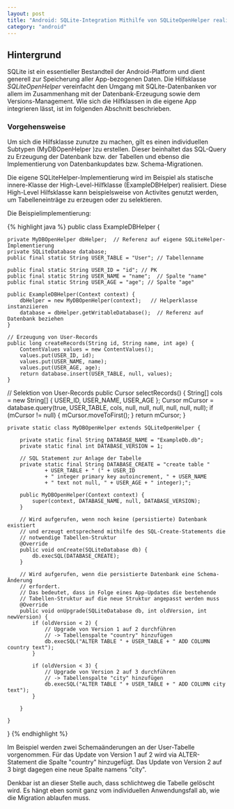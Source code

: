 ```yaml
---
layout: post
title: "Android: SQLite-Integration Mithilfe von SQLiteOpenHelper realisieren"
category: "android"
---
```




## Hintergrund

SQLite ist ein essentieller Bestandteil der Android-Platform und dient generell zur Speicherung aller App-bezogenen Daten.
Die Hilfsklasse <em>SQLiteOpenHelper</em> vereinfacht den Umgang mit SQLite-Datenbanken vor allem im Zusammenhang mit der Datenbank-Erzeugung sowie dem Versions-Management.
Wie sich die Hilfklassen in die eigene App integrieren lässt, ist im folgenden Abschnitt beschrieben.
 
### Vorgehensweise

Um sich die Hilfsklasse zunutze zu machen, gilt es einen individuellen Subtypen (MyDBOpenHelper )zu erstellen.
Dieser beinhaltet das SQL-Query zu Erzeugung der Datenbank bzw. der Tabellen und ebenso die Implementierung von Datenbankupdates bzw. Schema-Migrationen.

Die eigene SQLiteHelper-Implementierung wird im Beispiel als statische innere-Klasse der High-Level-Hilfklasse (ExampleDBHelper) realisiert.
Diese High-Level Hilfsklasse kann beispielsweise von Activites genutzt werden, um Tabelleneinträge zu erzeugen oder zu selektieren.

Die Beispielimplementierung:
 
{% highlight java %}
public class ExampleDBHelper {

	private MyDBOpenHelper dbHelper;  // Referenz auf eigene SQLiteHelper-Implementierung
	private SQLiteDatabase database;
	public final static String USER_TABLE = "User"; // Tabellenname

	public final static String USER_ID = "id"; // PK
	public final static String USER_NAME = "name";  // Spalte "name"
	public final static String USER_AGE = "age"; // Spalte "age"

	public ExampleDBHelper(Context context) {
		dbHelper = new MyDBOpenHelper(context);   // Helperklasse instanziieren
		database = dbHelper.getWritableDatabase();  // Referenz auf Datenbank beziehen
	}

	// Erzeugung von User-Records
	public long createRecords(String id, String name, int age) {
		ContentValues values = new ContentValues();
		values.put(USER_ID, id);
		values.put(USER_NAME, name);
		values.put(USER_AGE, age);
		return database.insert(USER_TABLE, null, values);
	}

  // Selektion von User-Records
	public Cursor selectRecords() {
		String[] cols = new String[] { USER_ID, USER_NAME, USER_AGE };
		Cursor mCursor = database.query(true, USER_TABLE, cols, null, null,
				null, null, null, null);
		if (mCursor != null) {
			mCursor.moveToFirst();
		}
		return mCursor;
	}

	private static class MyDBOpenHelper extends SQLiteOpenHelper {

		private static final String DATABASE_NAME = "ExampleDb.db";
		private static final int DATABASE_VERSION = 1;

		// SQL Statement zur Anlage der Tabelle
		private static final String DATABASE_CREATE = "create table "
				+ USER_TABLE + " (" + USER_ID
				+ " integer primary key autoincrement, " + USER_NAME
				+ " text not null, " + USER_AGE + " integer);";

		public MyDBOpenHelper(Context context) {
			super(context, DATABASE_NAME, null, DATABASE_VERSION);
		}

		// Wird aufgerufen, wenn noch keine (persistierte) Datenbank existiert
		// und erzeugt entsprechend mithilfe des SQL-Create-Statements die
		// notwendige Tabellen-Struktur
		@Override
		public void onCreate(SQLiteDatabase db) {
			db.execSQL(DATABASE_CREATE);
		}

		// Wird aufgerufen, wenn die persistierte Datenbank eine Schema-Änderung
		// erfordert.
		// Das bedeutet, dass in Folge eines App-Updates die bestehende
		// Tabellen-Struktur auf die neue Struktur angepasst werden muss
		@Override
		public void onUpgrade(SQLiteDatabase db, int oldVersion, int newVersion) {
			if (oldVersion < 2) {
				// Upgrade von Version 1 auf 2 durchführen
				// -> Tabellenspalte "country" hinzufügen
				db.execSQL("ALTER TABLE " + USER_TABLE + " ADD COLUMN country text");
			}

			if (oldVersion < 3) {
				// Upgrade von Version 2 auf 3 durchführen
				// -> Tabellenspalte "city" hinzufügen
				db.execSQL("ALTER TABLE " + USER_TABLE + " ADD COLUMN city text");
			}

		}

	}
}
{% endhighlight %}

Im Beispiel werden zwei Schemaänderungen an der User-Tabelle vorgenommen.
Für das Update von Version 1 auf 2 wird via ALTER-Statement die Spalte "country" hinzugefügt.
Das Update von Version 2 auf 3 birgt dagegen eine neue Spalte namens "city".

Denkbar ist an dieser Stelle auch, dass schlichtweg die Tabelle gelöscht wird. Es hängt eben somit ganz vom individuellen Anwendungsfall ab, wie die Migration ablaufen muss.
